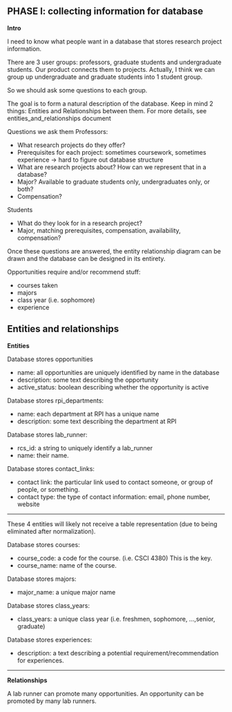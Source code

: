 ## PHASE I: collecting information for database

**Intro**

I need to know what people want in a database that stores research project information. 

There are 3 user groups: professors, graduate students and undergraduate students. Our product connects them to projects. Actually, I think we can group up undergraduate and graduate students into 1 student group.

So we should ask some questions to each group. 

The goal is to form a natural description of the database. Keep in mind 2 things: Entities and Relationships between them. For more details, see entities_and_relationships document

Questions we ask them
Professors:
* What research projects do they offer?
* Prerequisites for each project: sometimes coursework, sometimes experience -> hard to figure out database structure
* What are research projects about? How can we represent that in a database?
* Major? Available to graduate students only, undergraduates only, or both?
* Compensation?

Students
* What do they look for in a research project? 
* Major, matching prerequisites, compensation, availability, compensation?

Once these questions are answered, the entity relationship diagram can be drawn and the database can be designed in its entirety.

Opportunities require and/or recommend stuff:
- courses taken
- majors
- class year (i.e. sophomore)
- experience

## Entities and relationships

**Entities**

Database stores opportunities
* name: all opportunities are uniquely identified by name in the database
* description: some text describing the opportunity
* active_status: boolean describing whether the opportunity is active

Database stores rpi_departments:
* name: each department at RPI has a unique name
* description: some text describing the department at RPI

Database stores lab_runner: 
* rcs_id: a string to uniquely identify a lab_runner
* name: their name.

Database stores contact_links:
* contact link: the particular link used to contact someone, or group of people, or something.
* contact type: the type of contact information: email, phone number, website

--------
These 4 entities will likely not receive a table representation (due to being eliminated after normalization).

Database stores courses:
* course_code: a code for the course. (i.e. CSCI 4380) This is the key.
* course_name: name of the course.

Database stores majors:
* major_name: a unique major name

Database stores class_years:
* class_years: a unique class year (i.e. freshmen, sophomore, ...,senior, graduate)
  
Database stores experiences:
* description: a text describing a potential requirement/recommendation for experiences.
---------

**Relationships**

A lab runner can promote many opportunities. An opportunity can be promoted by many lab runners.



